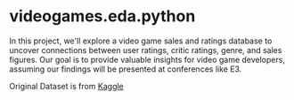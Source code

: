# videogames.eda.python
In this project, we'll explore a video game sales and ratings database to uncover connections between user ratings, critic ratings, genre, and sales figures. Our goal is to provide valuable insights for video game developers, assuming our findings will be presented at conferences like E3.

Original Dataset is from [Kaggle]

[Kaggle]:https://www.kaggle.com/datasets/rush4ratio/video-game-sales-with-ratings/download?datasetVersionNumber=2
